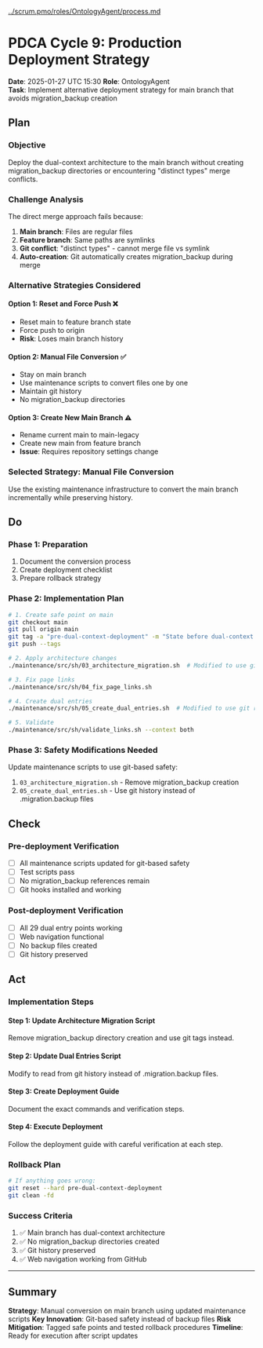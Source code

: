 [../scrum.pmo/roles/OntologyAgent/process.md](../../../scrum.pmo/roles/OntologyAgent/process.md)

# PDCA Cycle 9: Production Deployment Strategy

**Date**: 2025-01-27 UTC 15:30
**Role**: OntologyAgent  
**Task**: Implement alternative deployment strategy for main branch that avoids migration_backup creation

## Plan

### **Objective**
Deploy the dual-context architecture to the main branch without creating migration_backup directories or encountering "distinct types" merge conflicts.

### **Challenge Analysis**
The direct merge approach fails because:
1. **Main branch**: Files are regular files
2. **Feature branch**: Same paths are symlinks
3. **Git conflict**: "distinct types" - cannot merge file vs symlink
4. **Auto-creation**: Git automatically creates migration_backup during merge

### **Alternative Strategies Considered**

#### **Option 1: Reset and Force Push** ❌
- Reset main to feature branch state
- Force push to origin
- **Risk**: Loses main branch history

#### **Option 2: Manual File Conversion** ✅
- Stay on main branch
- Use maintenance scripts to convert files one by one
- Maintain git history
- No migration_backup directories

#### **Option 3: Create New Main Branch** ⚠️
- Rename current main to main-legacy
- Create new main from feature branch
- **Issue**: Requires repository settings change

### **Selected Strategy: Manual File Conversion**
Use the existing maintenance infrastructure to convert the main branch incrementally while preserving history.

## Do

### **Phase 1: Preparation**
1. Document the conversion process
2. Create deployment checklist
3. Prepare rollback strategy

### **Phase 2: Implementation Plan**
```bash
# 1. Create safe point on main
git checkout main
git pull origin main
git tag -a "pre-dual-context-deployment" -m "State before dual-context deployment"
git push --tags

# 2. Apply architecture changes
./maintenance/src/sh/03_architecture_migration.sh  # Modified to use git instead of backups

# 3. Fix page links
./maintenance/src/sh/04_fix_page_links.sh

# 4. Create dual entries
./maintenance/src/sh/05_create_dual_entries.sh  # Modified to use git recovery

# 5. Validate
./maintenance/src/sh/validate_links.sh --context both
```

### **Phase 3: Safety Modifications Needed**
Update maintenance scripts to use git-based safety:
1. `03_architecture_migration.sh` - Remove migration_backup creation
2. `05_create_dual_entries.sh` - Use git history instead of .migration.backup files

## Check

### **Pre-deployment Verification**
- [ ] All maintenance scripts updated for git-based safety
- [ ] Test scripts pass
- [ ] No migration_backup references remain
- [ ] Git hooks installed and working

### **Post-deployment Verification**
- [ ] All 29 dual entry points working
- [ ] Web navigation functional
- [ ] No backup files created
- [ ] Git history preserved

## Act

### **Implementation Steps**

#### **Step 1: Update Architecture Migration Script**
Remove migration_backup directory creation and use git tags instead.

#### **Step 2: Update Dual Entries Script**
Modify to read from git history instead of .migration.backup files.

#### **Step 3: Create Deployment Guide**
Document the exact commands and verification steps.

#### **Step 4: Execute Deployment**
Follow the deployment guide with careful verification at each step.

### **Rollback Plan**
```bash
# If anything goes wrong:
git reset --hard pre-dual-context-deployment
git clean -fd
```

### **Success Criteria**
1. ✅ Main branch has dual-context architecture
2. ✅ No migration_backup directories created
3. ✅ Git history preserved
4. ✅ Web navigation working from GitHub

---

## Summary

**Strategy**: Manual conversion on main branch using updated maintenance scripts
**Key Innovation**: Git-based safety instead of backup files
**Risk Mitigation**: Tagged safe points and tested rollback procedures
**Timeline**: Ready for execution after script updates